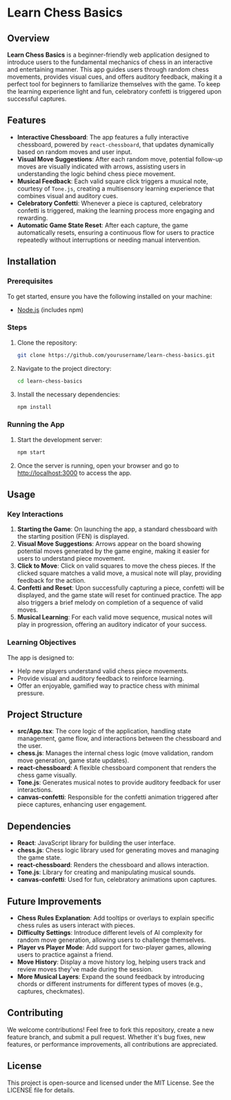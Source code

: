 # Learn Chess Basics

## Overview

**Learn Chess Basics** is a beginner-friendly web application designed to introduce users to the fundamental mechanics
of chess in an interactive and entertaining manner. This app guides users through random chess movements, provides
visual cues, and offers auditory feedback, making it a perfect tool for beginners to familiarize themselves with the
game. To keep the learning experience light and fun, celebratory confetti is triggered upon successful captures.

## Features

- **Interactive Chessboard**: The app features a fully interactive chessboard, powered by `react-chessboard`, that
  updates dynamically based on random moves and user input.
- **Visual Move Suggestions**: After each random move, potential follow-up moves are visually indicated with arrows,
  assisting users in understanding the logic behind chess piece movement.
- **Musical Feedback**: Each valid square click triggers a musical note, courtesy of `Tone.js`, creating a multisensory
  learning experience that combines visual and auditory cues.
- **Celebratory Confetti**: Whenever a piece is captured, celebratory confetti is triggered, making the learning process
  more engaging and rewarding.
- **Automatic Game State Reset**: After each capture, the game automatically resets, ensuring a continuous flow for
  users to practice repeatedly without interruptions or needing manual intervention.

## Installation

### Prerequisites

To get started, ensure you have the following installed on your machine:

- [Node.js](https://nodejs.org/en/download/) (includes npm)

### Steps

1. Clone the repository:
   ```bash
   git clone https://github.com/yourusername/learn-chess-basics.git
   ```
2. Navigate to the project directory:
   ```bash
   cd learn-chess-basics
   ```
3. Install the necessary dependencies:
   ```bash
   npm install
   ```

### Running the App

1. Start the development server:
   ```bash
   npm start
   ```
2. Once the server is running, open your browser and go to [http://localhost:3000](http://localhost:3000) to access the
   app.

## Usage

### Key Interactions

1. **Starting the Game**: On launching the app, a standard chessboard with the starting position (FEN) is displayed.
2. **Visual Move Suggestions**: Arrows appear on the board showing potential moves generated by the game engine, making
   it easier for users to understand piece movement.
3. **Click to Move**: Click on valid squares to move the chess pieces. If the clicked square matches a valid move, a
   musical note will play, providing feedback for the action.
4. **Confetti and Reset**: Upon successfully capturing a piece, confetti will be displayed, and the game state will
   reset for continued practice. The app also triggers a brief melody on completion of a sequence of valid moves.
5. **Musical Learning**: For each valid move sequence, musical notes will play in progression, offering an auditory
   indicator of your success.

### Learning Objectives

The app is designed to:

- Help new players understand valid chess piece movements.
- Provide visual and auditory feedback to reinforce learning.
- Offer an enjoyable, gamified way to practice chess with minimal pressure.

## Project Structure

- **src/App.tsx**: The core logic of the application, handling state management, game flow, and interactions between the
  chessboard and the user.
- **chess.js**: Manages the internal chess logic (move validation, random move generation, game state updates).
- **react-chessboard**: A flexible chessboard component that renders the chess game visually.
- **Tone.js**: Generates musical notes to provide auditory feedback for user interactions.
- **canvas-confetti**: Responsible for the confetti animation triggered after piece captures, enhancing user engagement.

## Dependencies

- **React**: JavaScript library for building the user interface.
- **chess.js**: Chess logic library used for generating moves and managing the game state.
- **react-chessboard**: Renders the chessboard and allows interaction.
- **Tone.js**: Library for creating and manipulating musical sounds.
- **canvas-confetti**: Used for fun, celebratory animations upon captures.

## Future Improvements

- **Chess Rules Explanation**: Add tooltips or overlays to explain specific chess rules as users interact with pieces.
- **Difficulty Settings**: Introduce different levels of AI complexity for random move generation, allowing users to
  challenge themselves.
- **Player vs Player Mode**: Add support for two-player games, allowing users to practice against a friend.
- **Move History**: Display a move history log, helping users track and review moves they've made during the session.
- **More Musical Layers**: Expand the sound feedback by introducing chords or different instruments for different types
  of moves (e.g., captures, checkmates).

## Contributing

We welcome contributions! Feel free to fork this repository, create a new feature branch, and submit a pull request.
Whether it's bug fixes, new features, or performance improvements, all contributions are appreciated.

## License

This project is open-source and licensed under the MIT License. See the LICENSE file for details.